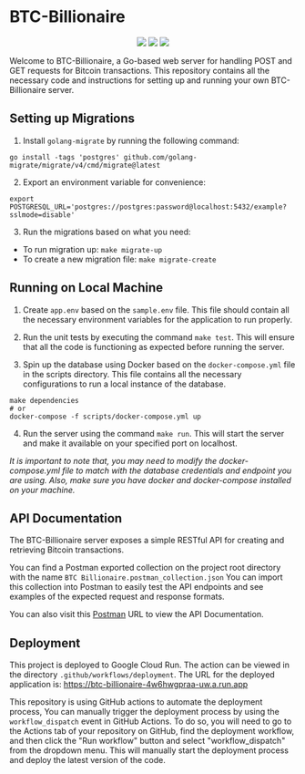 # BTC-Billionaire

<p align="center">
    <img src="https://github.com/mhdiiilham/BTC-Billionaire/actions/workflows/ci.yml/badge.svg" />
    <img src="https://github.com/mhdiiilham/BTC-Billionaire/actions/workflows/migrations.yml/badge.svg" />
    <img src="https://github.com/mhdiiilham/BTC-Billionaire/actions/workflows/deployment.yaml/badge.svg" />
</p>

Welcome to BTC-Billionaire, a Go-based web server for handling POST and GET requests for Bitcoin transactions. This repository contains all the necessary code and instructions for setting up and running your own BTC-Billionaire server.

## Setting up Migrations
1. Install `golang-migrate` by running the following command:
```shell
go install -tags 'postgres' github.com/golang-migrate/migrate/v4/cmd/migrate@latest
```

2. Export an environment variable for convenience:
```shell
export POSTGRESQL_URL='postgres://postgres:password@localhost:5432/example?sslmode=disable'
```

3. Run the migrations based on what you need:

- To run migration up: `make migrate-up`
- To create a new migration file: `make migrate-create`

## Running on Local Machine
1. Create `app.env` based on the `sample.env` file. This file should contain all the necessary environment variables for the application to run properly.

2. Run the unit tests by executing the command `make test`. This will ensure that all the code is functioning as expected before running the server.

3. Spin up the database using Docker based on the `docker-compose.yml` file in the scripts directory. This file contains all the necessary configurations to run a local instance of the database.
```shell
make dependencies
# or
docker-compose -f scripts/docker-compose.yml up
```
4. Run the server using the command `make run`. This will start the server and make it available on your specified port on localhost.

<em>It is important to note that, you may need to modify the docker-compose.yml file to match with the database credentials and endpoint you are using. Also, make sure you have docker and docker-compose installed on your machine.</em>

## API Documentation
The BTC-Billionaire server exposes a simple RESTful API for creating and retrieving Bitcoin transactions.

You can find a Postman exported collection on the project root directory with the name `BTC Billionaire.postman_collection.json` You can import this collection into Postman to easily test the API endpoints and see examples of the expected request and response formats.

You can also visit this [Postman](https://documenter.getpostman.com/view/9584176/2s8ZDSbk2B) URL to view the API Documentation.

## Deployment
This project is deployed to Google Cloud Run. The action can be viewed in the directory `.github/workflows/deployment`. The URL for the deployed application is: https://btc-billionaire-4w6hwgpraa-uw.a.run.app

This repository is using GitHub actions to automate the deployment process, You can manually trigger the deployment process by using the `workflow_dispatch` event in GitHub Actions. To do so, you will need to go to the Actions tab of your repository on GitHub, find the deployment workflow, and then click the "Run workflow" button and select "workflow_dispatch" from the dropdown menu. This will manually start the deployment process and deploy the latest version of the code.
